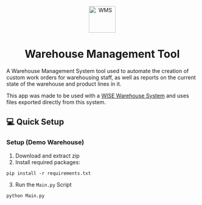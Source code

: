 <p align="center">
  <img alt="WMS" src="https://i.imgur.com/JydMRnL.png" width="70" />
</p>
<h1 align="center">
  Warehouse Management Tool
</h1>

A Warehouse Management System tool used to automate the creation of custom work orders for warehousing staff, as well as reports on the 
current state of the warehouse and product lines in it. 

This app was made to be used with a [WISE Warehouse System](http://www.wisesystems.com.au/index.htm) and uses files exported directly from this system.

## 💻 Quick Setup

### Setup (Demo Warehouse)
1) Download and extract zip
2) Install required packages:
```shell
pip install -r requirements.txt
```
3) Run the `Main.py` Script
```shell
python Main.py
```
